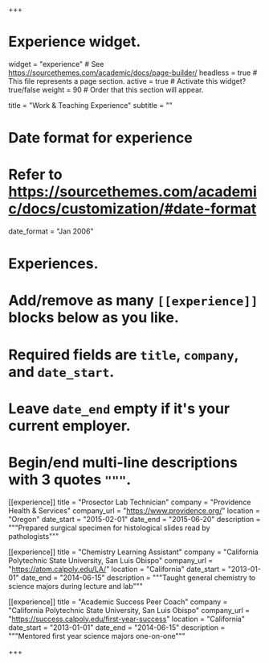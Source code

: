 +++
# Experience widget.
widget = "experience"  # See https://sourcethemes.com/academic/docs/page-builder/
headless = true  # This file represents a page section.
active = true  # Activate this widget? true/false
weight = 90  # Order that this section will appear.

title = "Work & Teaching Experience"
subtitle = ""

# Date format for experience
#   Refer to https://sourcethemes.com/academic/docs/customization/#date-format
date_format = "Jan 2006"

# Experiences.
#   Add/remove as many `[[experience]]` blocks below as you like.
#   Required fields are `title`, `company`, and `date_start`.
#   Leave `date_end` empty if it's your current employer.
#   Begin/end multi-line descriptions with 3 quotes `"""`.
[[experience]]
  title = "Prosector Lab Technician"
  company = "Providence Health & Services"
  company_url = "https://www.providence.org/"
  location = "Oregon"
  date_start = "2015-02-01"
  date_end = "2015-06-20"
  description = """Prepared surgical specimen for histological slides read by pathologists"""

[[experience]]
  title = "Chemistry Learning Assistant"
  company = "California Polytechnic State University, San Luis Obispo"
  company_url = "https://atom.calpoly.edu/LA/"
  location = "California"
  date_start = "2013-01-01"
  date_end = "2014-06-15"
  description = """Taught general chemistry to science majors during lecture and lab"""

[[experience]]
  title = "Academic Success Peer Coach"
  company = "California Polytechnic State University, San Luis Obispo"
  company_url = "https://success.calpoly.edu/first-year-success"
  location = "California"
  date_start = "2013-01-01"
  date_end = "2014-06-15"
  description = """Mentored first year science majors one-on-one"""

+++
